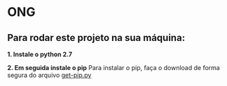 # ONG
## Para rodar este projeto na sua máquina:

**1. Instale o python 2.7**


**2. Em seguida instale o pip**
Para instalar o pip, faça o download de forma segura do arquivo [get-pip.py](https://bootstrap.pypa.io/get-pip.py)

